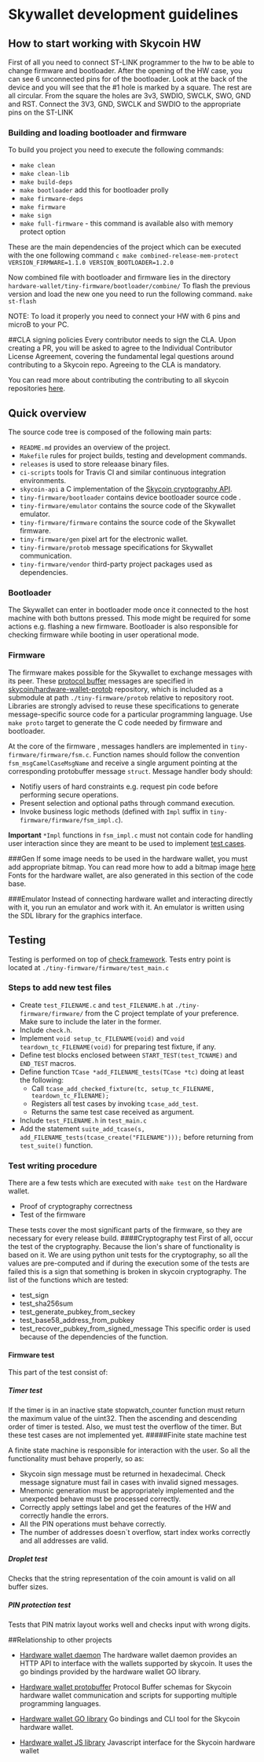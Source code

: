 
# Skywallet development guidelines

## How to start working with Skycoin HW

First of all you need to connect ST-LINK programmer to the hw to be able to change firmware and bootloader.
After the opening of the HW case, you can see 6 unconnected pins for of the bootloader.
Look at the back of the device and you will see that the #1 hole is marked by a square.
The rest are all circular. From the square the holes are 3v3, SWDIO, SWCLK, SWO, GND and RST. 
Connect the 3V3, GND, SWCLK and SWDIO to the appropriate pins on the ST-LINK

### Building and loading bootloader and firmware

To build you project you need to execute the following commands:

- `make clean`
- `make clean-lib`
- `make build-deps`
- `make bootloader` add this for bootloader prolly
- `make firmware-deps`
- `make firmware`
- `make sign`
- `make full-firmware` - this command is available also with memory protect option

These are the main dependencies of the project which can be executed with the one following command ```c
make combined-release-mem-protect VERSION_FIRMWARE=1.1.0 VERSION_BOOTLOADER=1.2.0```

Now combined file with bootloader and firmware lies in the directory 
`hardware-wallet/tiny-firmware/bootloader/combine/`
To flash the previous version and load the new one you need to run the following command.
`make st-flash`

NOTE: To load it properly you need to connect your HW with 6 pins and microB to your PC.

##CLA signing policies
Every contributor needs to sign the CLA. Upon creating a PR, you will be asked to agree to the Individual Contributor License Agreement, covering the fundamental legal questions around contributing to a Skycoin repo. Agreeing to the CLA is mandatory.

You can read more about contributing the contributing to all skycoin repositories [here](https://github.com/skycoin/skycoin/wiki/). 

## Quick overview

The source code tree is composed of the following main parts:

- `README.md` provides an overview of the project.
- `Makefile` rules for project builds, testing and development commands.
- `releases` is used to store releaase binary files.
- `ci-scripts` tools for Travis CI and similar continuous integration environments.
- `skycoin-api` a C implementation of the [Skycoin cryptography API](https://github.com/skycoin/skycoin/tree/master/src/cipher).
- `tiny-firmware/bootloader` contains device bootloader source code .
- `tiny-firmware/emulator` contains the source code of the Skywallet emulator.
- `tiny-firmware/firmware` contains the source code of the Skywallet firmware.
- `tiny-firmware/gen` pixel art for the electronic wallet.
- `tiny-firmware/protob` message specifications for Skywallet communication.
- `tiny-firmware/vendor` third-party project packages used as dependencies.

### Bootloader

The Skywallet can enter in bootloader mode once it connected to the host machine with both buttons pressed. This mode might be required for some actions e.g. flashing a new firmware. Bootloader is also responsible for checking firmware while booting in user operational mode.

### Firmware

The firmware makes possible for the Skywallet to exchange messages with its peer. These [protocol buffer](https://developers.google.com/protocol-buffers/) messages are specified in [skycoin/hardware-wallet-protob](https://github.com/skycoin/hardware-wallet-protob) repository, which is included as a submodule at path `./tiny-firmware/protob` relative to repository root. Libraries are strongly advised to reuse these specifications to generate message-specific source code for a particular programming language. Use `make proto` target to generate the C code needed by firmware and bootloader.

At the core of the firmware , messages handlers are implemented in `tiny-firmware/firmware/fsm.c`. Function names should follow the convention `fsm_msgCamelCaseMsgName` and receive a single argument pointing at the corresponding protobuffer message `struct`. Message handler body should:

- Notifiy users of hard constraints e.g. request pin code before performing secure operations.
- Present selection and optional paths through command execution.
- Invoke business logic methods (defined with `Impl` suffix in `tiny-firmware/firmware/fsm_impl.c`).

**Important** `*Impl` functions in `fsm_impl.c` must not contain code for handling user interaction since they are meant to be used to implement [test cases](#testing).

###Gen
If some image needs to be used in the hardware wallet, you must add appropriate bitmap.
You can read more how to add a bitmap image [here](https://github.com/skycoin/hardware-wallet/tree/develop/tiny-firmware/gen)
Fonts for the hardware wallet, are also generated in this section of the code base.

###Emulator
Instead of connecting hardware wallet and interacting directly with it, you run an emulator and work with it. An emulator is written using the SDL library for the graphics interface.


## Testing

Testing is performed on top of [check framework](https://libcheck.github.io/check/). Tests entry point is located at `./tiny-firmware/firmware/test_main.c`

### Steps to add new test files

- Create `test_FILENAME.c` and `test_FILENAME.h` at `./tiny-firmware/firmware/` from the C project template of your preference. Make sure to include the later in the former.
- Include `check.h`.
- Implement `void setup_tc_FILENAME(void)` and `void teardown_tc_FILENAME(void)` for preparing test fixture, if any.
- Define test blocks enclosed between `START_TEST(test_TCNAME)` and `END_TEST` macros.
- Define function `TCase *add_FILENAME_tests(TCase *tc)` doing at least the following:
  * Call `tcase_add_checked_fixture(tc, setup_tc_FILENAME, teardown_tc_FILENAME);`
  * Registers all test cases by invoking `tcase_add_test`.
  * Returns the same test case received as argument.
- Include `test_FILENAME.h` in `test_main.c`
- Add the statement `suite_add_tcase(s, add_FILENAME_tests(tcase_create("FILENAME")));` before returning from `test_suite()` function.

###  Test writing procedure

There are a few tests which are executed with  `make test` on the Hardware wallet.  
- Proof of cryptography correctness
- Test of the firmware

These tests cover the most significant parts of the firmware, so they are necessary for every release build.
####Cryptography test
First of all, occur the test of the cryptography. Because the lion's share of functionality is based on it.
We are using python unit tests for the cryptography, so all the values are pre-computed and if during the execution some of the tests are failed this is a sign that something is broken in skycoin cryptography.
The list of the functions which are tested:
- test_sign
- test_sha256sum
- test_generate_pubkey_from_seckey
- test_base58_address_from_pubkey
- test_recover_pubkey_from_signed_message
This specific order is used because of the dependencies of the function.
#### Firmware test
This part of the test consist of:
##### Timer test
If the timer is in an inactive state stopwatch_counter function must return the maximum value of the uint32.
Then the ascending and descending order of timer is tested.
Also, we must test the overflow of the timer. But these test cases are not implemented yet.
#####Finite state machine test

A finite state machine is responsible for interaction with the user. So all the functionality must behave properly, so as:
- Skycoin sign message must be returned in hexadecimal. Check message signature must fail in cases with invalid signed messages.
- Mnemonic generation must be appropriately implemented and the unexpected behave must be processed correctly.
- Correctly apply settings label and get the features of the HW and correctly handle the errors.
- All the PIN operations must behave correctly.
- The number of addresses doesn`t overflow, start index works correctly and all addresses are valid.
##### Droplet test
Checks that the string representation of the coin amount is valid on all buffer sizes.
##### PIN protection test
Tests that PIN matrix layout works well and checks input with wrong digits.




##Relationship to other projects

- [Hardware wallet daemon](https://github.com/skycoin/hardware-wallet-daemon)
The hardware wallet daemon provides an HTTP API to interface with the wallets supported by skycoin. It uses the go bindings provided by the hardware wallet GO library. 

- [Hardware wallet protobuffer](https://github.com/skycoin/hardware-wallet-protob)
Protocol Buffer schemas for Skycoin hardware wallet communication and scripts for supporting multiple programming languages.

- [Hardware wallet GO library](https://github.com/skycoin/hardware-wallet-go)
  Go bindings and CLI tool for the Skycoin hardware wallet.
  
- [Hardware wallet JS library](https://github.com/skycoin/hardware-wallet-js)
  Javascript interface for the Skycoin hardware wallet

